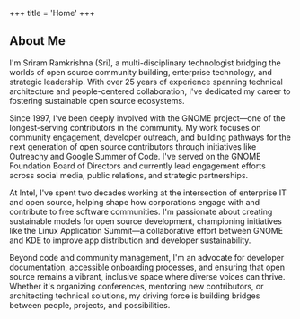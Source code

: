 +++
title = 'Home'
+++

## About Me

I'm Sriram Ramkrishna (Sri), a multi-disciplinary technologist bridging the worlds of open source community building, enterprise technology, and strategic leadership. With over 25 years of experience spanning technical architecture and people-centered collaboration, I've dedicated my career to fostering sustainable open source ecosystems.

Since 1997, I've been deeply involved with the GNOME project—one of the longest-serving contributors in the community. My work focuses on community engagement, developer outreach, and building pathways for the next generation of open source contributors through initiatives like Outreachy and Google Summer of Code. I've served on the GNOME Foundation Board of Directors and currently lead engagement efforts across social media, public relations, and strategic partnerships.

At Intel, I've spent two decades working at the intersection of enterprise IT and open source, helping shape how corporations engage with and contribute to free software communities. I'm passionate about creating sustainable models for open source development, championing initiatives like the Linux Application Summit—a collaborative effort between GNOME and KDE to improve app distribution and developer sustainability.

Beyond code and community management, I'm an advocate for developer documentation, accessible onboarding processes, and ensuring that open source remains a vibrant, inclusive space where diverse voices can thrive. Whether it's organizing conferences, mentoring new contributors, or architecting technical solutions, my driving force is building bridges between people, projects, and possibilities.
